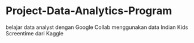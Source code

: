 # Project-Data-Analytics-Program
belajar data analyst dengan Google Collab menggunakan data Indian Kids Screentime dari Kaggle
